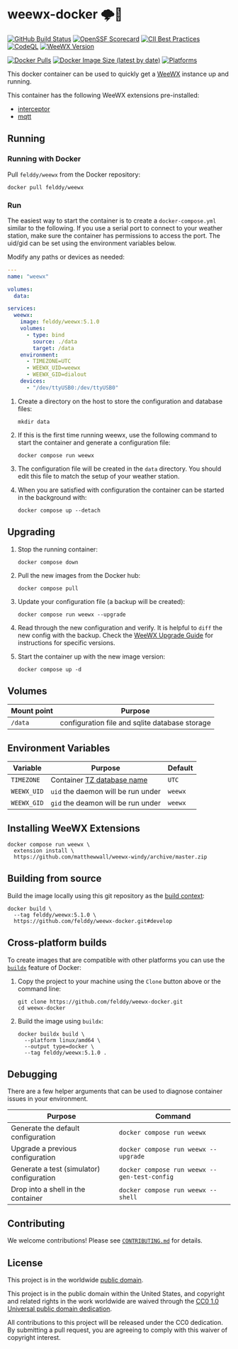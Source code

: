 # weewx-docker 🌩🐳 #

[![GitHub Build Status](https://github.com/felddy/weewx-docker/workflows/Build/badge.svg)](https://github.com/felddy/weewx-docker/actions)
[![OpenSSF Scorecard](https://api.securityscorecards.dev/projects/github.com/felddy/weewx-docker/badge)](https://securityscorecards.dev/viewer/?uri=github.com/felddy/weewx-docker)
[![CII Best Practices](https://bestpractices.coreinfrastructure.org/projects/6003/badge)](https://bestpractices.coreinfrastructure.org/projects/6003)
[![CodeQL](https://github.com/felddy/weewx-docker/workflows/CodeQL/badge.svg)](https://github.com/felddy/weewx-docker/actions/workflows/codeql-analysis.yml)
[![WeeWX Version](https://img.shields.io/github/v/release/felddy/weewx-docker?color=brightgreen)](https://hub.docker.com/r/felddy/weewx)

[![Docker Pulls](https://img.shields.io/docker/pulls/felddy/weewx)](https://hub.docker.com/r/felddy/weewx)
[![Docker Image Size (latest by date)](https://img.shields.io/docker/image-size/felddy/weewx)](https://hub.docker.com/r/felddy/weewx)
[![Platforms](https://img.shields.io/badge/platforms-amd64%20%7C%20arm%2Fv6%20%7C%20arm%2Fv7%20%7C%20arm64%20%7C%20ppc64le%20%7C%20s390x-blue)](https://hub.docker.com/r/felddy/weewx/tags)

This docker container can be used to quickly get a
[WeeWX](http://weewx.com) instance up and running.

This container has the following WeeWX extensions pre-installed:

- [interceptor](https://github.com/matthewwall/weewx-interceptor)
- [mqtt](https://github.com/weewx/weewx/wiki/mqtt)

## Running ##

### Running with Docker ###

Pull `felddy/weewx` from the Docker repository:

```console
docker pull felddy/weewx
```

### Run ###

The easiest way to start the container is to create a
`docker-compose.yml` similar to the following.  If you use a
serial port to connect to your weather station, make sure the
container has permissions to access the port.  The uid/gid can
be set using the environment variables below.

Modify any paths or devices as needed:

```yaml
---
name: "weewx"

volumes:
  data:

services:
  weewx:
    image: felddy/weewx:5.1.0
    volumes:
      - type: bind
        source: ./data
        target: /data
    environment:
      - TIMEZONE=UTC
      - WEEWX_UID=weewx
      - WEEWX_GID=dialout
    devices:
      - "/dev/ttyUSB0:/dev/ttyUSB0"
```

1. Create a directory on the host to store the configuration and database files:

    ```console
    mkdir data
    ```

1. If this is the first time running weewx, use the following command to start
   the container and generate a configuration file:

    ```console
    docker compose run weewx
    ```

1. The configuration file will be created in the `data` directory.  You should
   edit this file to match the setup of your weather station.

1. When you are satisfied with configuration the container can be started in the
   background with:

    ```console
    docker compose up --detach
    ```

## Upgrading ##

1. Stop the running container:

    ```console
    docker compose down
    ```

1. Pull the new images from the Docker hub:

    ```console
    docker compose pull
    ```

1. Update your configuration file (a backup will be created):

    ```console
    docker compose run weewx --upgrade
    ```

1. Read through the new configuration and verify.
   It is helpful to `diff` the new config with the backup.  Check the
   [WeeWX Upgrade Guide](http://weewx.com/docs/upgrading.htm#Instructions_for_specific_versions)
   for instructions for specific versions.

1. Start the container up with the new image version:

    ```console
    docker compose up -d
    ```

## Volumes ##

| Mount point | Purpose        |
|-------------|----------------|
| `/data`     | configuration file and sqlite database storage |

## Environment Variables ##

| Variable       | Purpose | Default |
|----------------|---------|---------|
| `TIMEZONE`     | Container [TZ database name](https://en.wikipedia.org/wiki/List_of_tz_database_time_zones#List) | `UTC` |
| `WEEWX_UID`    | `uid` the daemon will be run under | `weewx` |
| `WEEWX_GID`    | `gid` the deamon will be run under | `weewx` |

## Installing WeeWX Extensions ##

```console
docker compose run weewx \
  extension install \
  https://github.com/matthewwall/weewx-windy/archive/master.zip
```

## Building from source ##

Build the image locally using this git repository as the [build context](https://docs.docker.com/engine/reference/commandline/build/#git-repositories):

```console
docker build \
  --tag felddy/weewx:5.1.0 \
  https://github.com/felddy/weewx-docker.git#develop
```

## Cross-platform builds ##

To create images that are compatible with other platforms you can use the
[`buildx`](https://docs.docker.com/buildx/working-with-buildx/) feature of
Docker:

1. Copy the project to your machine using the `Clone` button above
   or the command line:

    ```console
    git clone https://github.com/felddy/weewx-docker.git
    cd weewx-docker
    ```

1. Build the image using `buildx`:

    ```console
    docker buildx build \
      --platform linux/amd64 \
      --output type=docker \
      --tag felddy/weewx:5.1.0 .
    ```

## Debugging ##

There are a few helper arguments that can be used to diagnose container issues
in your environment.

| Purpose | Command |
|---------|---------|
| Generate the default configuration | `docker compose run weewx` |
| Upgrade a previous configuration | `docker compose run weewx --upgrade` |
| Generate a test (simulator) configuration | `docker compose run weewx --gen-test-config` |
| Drop into a shell in the container | `docker compose run weewx --shell` |

## Contributing ##

We welcome contributions!  Please see [`CONTRIBUTING.md`](CONTRIBUTING.md) for
details.

## License ##

This project is in the worldwide [public domain](LICENSE).

This project is in the public domain within the United States, and
copyright and related rights in the work worldwide are waived through
the [CC0 1.0 Universal public domain
dedication](https://creativecommons.org/publicdomain/zero/1.0/).

All contributions to this project will be released under the CC0
dedication. By submitting a pull request, you are agreeing to comply
with this waiver of copyright interest.
